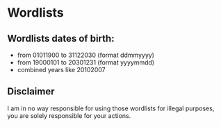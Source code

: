 # Wordlists
## Wordlists dates of birth:
- from 01011900 to 31122030 (format ddmmyyyy)
- from 19000101 to 20301231 (format yyyymmdd)
- combined years like 20102007

## Disclaimer
I am in no way responsible for using those wordlists for illegal purposes, you are solely responsible for your actions. 
